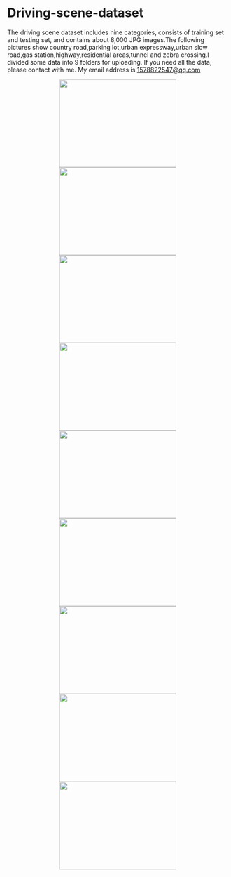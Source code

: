 # Driving-scene-dataset
The driving scene dataset includes nine categories, consists of training set and testing set, and contains about 8,000 JPG images.The following pictures show country road,parking lot,urban expressway,urban slow road,gas station,highway,residential areas,tunnel and zebra crossing.I divided some data into 9 folders for uploading. If you need all the data, please contact with me. My email address is 1578822547@qq.com

<div align="center">
<img src="https://github.com/Qiu1998/Driving-scene-dataset/blob/master/Examples/Country%20Road.png" height="200" width="267" >

<img src="https://github.com/Qiu1998/Driving-scene-dataset/blob/master/Examples/Parking%20Lot.png" height="200" width="267" >

<img src="https://github.com/Qiu1998/Driving-scene-dataset/blob/master/Examples/Urban%20Expressway.png" height="200" width="267">

<div>
  
<div align="center">
<img src="https://github.com/Qiu1998/Driving-scene-dataset/blob/master/Examples/Urban%20Slow%20Way.png" height="200" width="267" >

<img src="https://github.com/Qiu1998/Driving-scene-dataset/blob/master/Examples/Gas%20Station.png" height="200" width="267" >

<img src="https://github.com/Qiu1998/Driving-scene-dataset/blob/master/Examples/Highway.png" height="200" width="267">

<div>
  
<div align="center">
<img src="https://github.com/Qiu1998/Driving-scene-dataset/blob/master/Examples/Residential%20Areas.png" height="200" width="267" >

<img src="https://github.com/Qiu1998/Driving-scene-dataset/blob/master/Examples/Tunnel.png" height="200" width="267" >

<img src="https://github.com/Qiu1998/Driving-scene-dataset/blob/master/Examples/Zebra%20Crossing.png" height="200" width="267">

<div>

